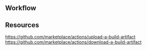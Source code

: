 ## Workflow

## Resources

https://github.com/marketplace/actions/upload-a-build-artifact
https://github.com/marketplace/actions/download-a-build-artifact